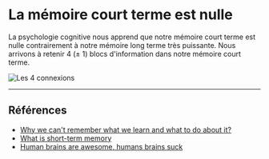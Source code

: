 # La mémoire court terme est nulle

La psychologie cognitive nous apprend que notre mémoire court terme est nulle contrairement à notre mémoire long terme très puissante. Nous arrivons à retenir 4 (± 1) blocs d'information dans notre mémoire court terme.

![Les 4 connexions](apprendre-via-des-connexions.png)

___

## Références

- [Why we can't remember what we learn and what to do about it?](https://interactive.wharton.upenn.edu/learning-insights/why-we-cant-remember-what-we-learn-and-what-to-do-about-it)
- [What is short-term memory](https://www.verywellmind.com/what-is-short-term-memory-2795348)
- [Human brains are awesome, humans brains suck](https://vimeo.com/327793736)
